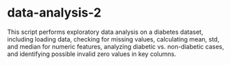 # data-analysis-2
 This script performs exploratory data analysis on a diabetes dataset, including loading data, checking for missing values, calculating mean, std, and median for numeric features, analyzing diabetic vs. non-diabetic cases, and identifying possible invalid zero values in key columns.
